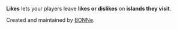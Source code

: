 **Likes** lets your players leave **likes or dislikes** on **islands they visit**.

Created and maintained by [BONNe](https://github.com/BONNe).

